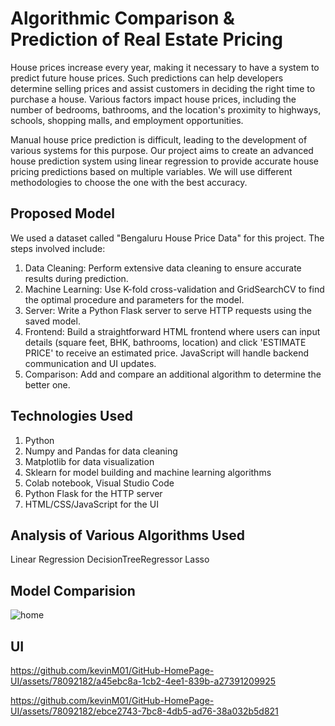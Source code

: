 # Algorithmic Comparison & Prediction of Real Estate Pricing

House prices increase every year, making it necessary to have a system to predict future house prices. Such predictions can help developers determine selling prices and assist customers in deciding the right time to purchase a house. Various factors impact house prices, including the number of bedrooms, bathrooms, and the location's proximity to highways, schools, shopping malls, and employment opportunities.

Manual house price prediction is difficult, leading to the development of various systems for this purpose. Our project aims to create an advanced house prediction system using linear regression to provide accurate house pricing predictions based on multiple variables. We will use different methodologies to choose the one with the best accuracy.

## Proposed Model

We used a dataset called "Bengaluru House Price Data" for this project. The steps involved include:

1. Data Cleaning: Perform extensive data cleaning to ensure accurate results during prediction.
2. Machine Learning: Use K-fold cross-validation and GridSearchCV to find the optimal procedure and parameters for the model.
3. Server: Write a Python Flask server to serve HTTP requests using the saved model.
4. Frontend: Build a straightforward HTML frontend where users can input details (square feet, BHK, bathrooms, location) and click 'ESTIMATE PRICE' to receive an estimated price. JavaScript will handle backend communication and UI updates.
5. Comparison: Add and compare an additional algorithm to determine the better one.

## Technologies Used

1. Python
2. Numpy and Pandas for data cleaning
3. Matplotlib for data visualization
4. Sklearn for model building and machine learning algorithms
5. Colab notebook, Visual Studio Code
6. Python Flask for the HTTP server
7. HTML/CSS/JavaScript for the UI

## Analysis of Various Algorithms Used

Linear Regression
DecisionTreeRegressor
Lasso


## Model Comparision
![home](https://github.com/kevinM01/GitHub-HomePage-UI/assets/78092182/5b972db0-0c0c-4485-9e4a-4dfacea3e282)

## UI
https://github.com/kevinM01/GitHub-HomePage-UI/assets/78092182/a45ebc8a-1cb2-4ee1-839b-a27391209925

https://github.com/kevinM01/GitHub-HomePage-UI/assets/78092182/ebce2743-7bc8-4db5-ad76-38a032b5d821
